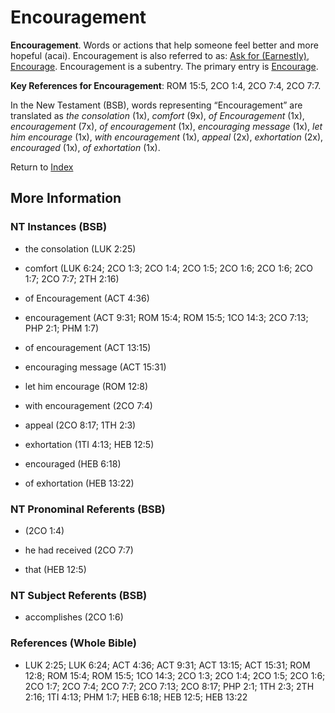 # Encouragement
**Encouragement**. 
Words or actions that help someone feel better and more hopeful (acai). 
Encouragement is also referred to as: 
[Ask for (Earnestly)](AskFor.md), [Encourage](Encourage.md). 
Encouragement is a subentry. The primary entry is 
[Encourage](Encourage.md). 


**Key References for Encouragement**: 
ROM 15:5, 2CO 1:4, 2CO 7:4, 2CO 7:7. 




In the New Testament (BSB), words representing “Encouragement” are translated as 
*the consolation* (1x), *comfort* (9x), *of Encouragement* (1x), *encouragement* (7x), *of encouragement* (1x), *encouraging message* (1x), *let him encourage* (1x), *with encouragement* (1x), *appeal* (2x), *exhortation* (2x), *encouraged* (1x), *of exhortation* (1x). 


Return to [Index](00-Index.md)

## More Information

### NT Instances (BSB)

* the consolation (LUK 2:25)

* comfort (LUK 6:24; 2CO 1:3; 2CO 1:4; 2CO 1:5; 2CO 1:6; 2CO 1:6; 2CO 1:7; 2CO 7:7; 2TH 2:16)

* of Encouragement (ACT 4:36)

* encouragement (ACT 9:31; ROM 15:4; ROM 15:5; 1CO 14:3; 2CO 7:13; PHP 2:1; PHM 1:7)

* of encouragement (ACT 13:15)

* encouraging message (ACT 15:31)

* let him encourage (ROM 12:8)

* with encouragement (2CO 7:4)

* appeal (2CO 8:17; 1TH 2:3)

* exhortation (1TI 4:13; HEB 12:5)

* encouraged (HEB 6:18)

* of exhortation (HEB 13:22)



### NT Pronominal Referents (BSB)

*  (2CO 1:4)

* he had received (2CO 7:7)

* that (HEB 12:5)



### NT Subject Referents (BSB)

* accomplishes (2CO 1:6)



### References (Whole Bible)

* LUK 2:25; LUK 6:24; ACT 4:36; ACT 9:31; ACT 13:15; ACT 15:31; ROM 12:8; ROM 15:4; ROM 15:5; 1CO 14:3; 2CO 1:3; 2CO 1:4; 2CO 1:5; 2CO 1:6; 2CO 1:7; 2CO 7:4; 2CO 7:7; 2CO 7:13; 2CO 8:17; PHP 2:1; 1TH 2:3; 2TH 2:16; 1TI 4:13; PHM 1:7; HEB 6:18; HEB 12:5; HEB 13:22



